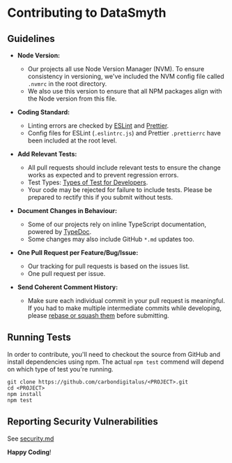# Contributing to DataSmyth

## Guidelines

-   **Node Version:**

    -   Our projects all use Node Version Manager (NVM). To ensure consistency in versioning, we've included the NVM config file called `.nvmrc` in the root directory.
    -   We also use this version to ensure that all NPM packages align with the Node version from this file.

-   **Coding Standard:**

    -   Linting errors are checked by [ESLint][link-eslint] and [Prettier][link-prettier].
    -   Config files for ESLint (`.eslintrc.js`) and Prettier `.prettierrc` have been included at the root level.

-   **Add Relevant Tests:**

    -   All pull requests should include relevant tests to ensure the change works as expected and to prevent regression errors.
    -   Test Types: [Types of Test for Developers][link-test-types].
    -   Your code may be rejected for failure to include tests. Please be prepared to rectify this if you submit without tests.

-   **Document Changes in Behaviour:**

    -   Some of our projects rely on inline TypeScript documentation, powered by [TypeDoc][link-typedoc].
    -   Some changes may also include GitHub `*.md` updates too.

-   **One Pull Request per Feature/Bug/Issue:**

    -   Our tracking for pull requests is based on the issues list.
    -   One pull request per issue.

-   **Send Coherent Comment History:**

    -   Make sure each individual commit in your pull request is meaningful. If you had to make multiple intermediate commits while developing, please [rebase or squash them][link-git-rebase] before submitting.

## Running Tests

In order to contribute, you'll need to checkout the source from GitHub and
install dependencies using npm. The actual `npm test` commend will depend on which type of test you're running.

```
git clone https://github.com/carbondigitalus/<PROJECT>.git
cd <PROJECT>
npm install
npm test
```

## Reporting Security Vulnerabilities

See [security.md](security.md)

**Happy Coding**!

[link-git-rebase]: http://www.git-scm.com/book/en/v2/Git-Tools-Rewriting-History#Changing-Multiple-Commit-Messages
[link-eslint]: https://eslint.org/
[link-prettier]: https://prettier.io/
[link-test-types]: https://semaphoreci.com/blog/20-types-of-testing-developers-should-know
[link-typedoc]: https://typedoc.org/guides/doccomments/